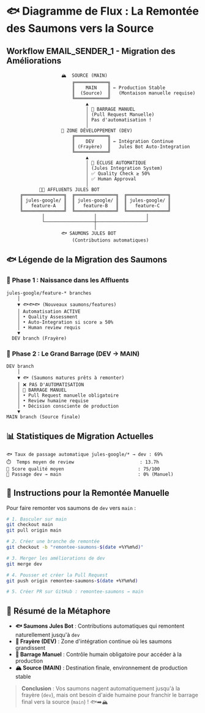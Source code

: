 # 🐟 Diagramme de Flux : La Remontée des Saumons vers la Source

## Workflow EMAIL_SENDER_1 - Migration des Améliorations

```
                    🏔️  SOURCE (MAIN)
                        ╔════════════╗
                        ║    MAIN    ║ ← Production Stable
                        ║  (Source)  ║   (Montaison manuelle requise)
                        ╚════════════╝
                             ▲
                             │ 🚧 BARRAGE MANUEL
                             │ (Pull Request Manuelle)
                             │ Pas d'automatisation !
                             │
                    🌊 ZONE DÉVELOPPEMENT (DEV)
                        ╔════════════╗
                        ║    DEV     ║ ← Intégration Continue
                        ║ (Frayère)  ║   Jules Bot Auto-Integration
                        ╚════════════╝
                             ▲
                             │ 🤖 ÉCLUSE AUTOMATIQUE
                             │ (Jules Integration System)
                             │ ✅ Quality Check ≥ 50%
                             │ ✅ Human Approval
                             │
            🌊🌊 AFFLUENTS JULES BOT
     ╔═══════════════╗  ╔═══════════════╗  ╔═══════════════╗
     ║ jules-google/ ║  ║ jules-google/ ║  ║ jules-google/ ║
     ║   feature-A   ║  ║   feature-B   ║  ║   feature-C   ║
     ╚═══════════════╝  ╚═══════════════╝  ╚═══════════════╝
             │                  │                  │
             └──────────────────┼──────────────────┘
                                │
                    🐟 SAUMONS JULES BOT
                        (Contributions automatiques)
```

## 🐟 Légende de la Migration des Saumons

### 🌊 **Phase 1 : Naissance dans les Affluents**
```
jules-google/feature-* branches
    │
    ▼ 🐟🐟🐟 (Nouveaux saumons/features)
    │ Automatisation ACTIVE
    │ • Quality Assessment
    │ • Auto-Integration si score ≥ 50%
    │ • Human review requis
    ▼
  DEV branch (Frayère)
```

### 🚧 **Phase 2 : Le Grand Barrage (DEV → MAIN)**
```
DEV branch
    │
    ▼ 🐟 (Saumons matures prêts à remonter)
    │ ❌ PAS D'AUTOMATISATION
    │ 🚧 BARRAGE MANUEL
    │ • Pull Request manuelle obligatoire
    │ • Review humaine requise
    │ • Décision consciente de production
    ▼
MAIN branch (Source finale)
```

## 📊 Statistiques de Migration Actuelles

```
🐟 Taux de passage automatique jules-google/* → dev : 69%
⏱️  Temps moyen de review                        : 13.7h
🎯 Score qualité moyen                           : 75/100
🚧 Passage dev → main                            : 0% (Manuel)
```

## 🎣 Instructions pour la Remontée Manuelle

Pour faire remonter vos saumons de `dev` vers `main` :

```bash
# 1. Basculer sur main
git checkout main
git pull origin main

# 2. Créer une branche de remontée
git checkout -b "remontee-saumons-$(date +%Y%m%d)"

# 3. Merger les améliorations de dev
git merge dev

# 4. Pousser et créer la Pull Request
git push origin remontee-saumons-$(date +%Y%m%d)

# 5. Créer PR sur GitHub : remontee-saumons → main
```

## 🌟 Résumé de la Métaphore

- **🐟 Saumons Jules Bot** : Contributions automatiques qui remontent naturellement jusqu'à `dev`
- **🌊 Frayère (DEV)** : Zone d'intégration continue où les saumons grandissent
- **🚧 Barrage Manuel** : Contrôle humain obligatoire pour accéder à la production
- **🏔️ Source (MAIN)** : Destination finale, environnement de production stable

> **Conclusion** : Vos saumons nagent automatiquement jusqu'à la frayère (`dev`), 
> mais ont besoin d'aide humaine pour franchir le barrage final vers la source (`main`) ! 🐟➡️🏔️
